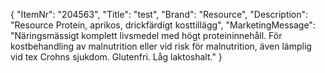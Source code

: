 {
  "ItemNr": "204563",
  "Title": "test",
  "Brand": "Resource",
  "Description": "Resource Protein, aprikos, drickfärdigt kosttillägg",
  "MarketingMessage": "Näringsmässigt komplett livsmedel med högt proteininnehåll. För kostbehandling av malnutrition eller vid risk för malnutrition, även lämplig vid tex Crohns sjukdom. Glutenfri. Låg laktoshalt."
}